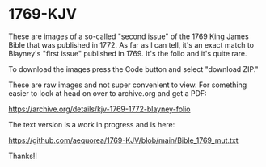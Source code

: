 # 1769-KJV

These are images of a so-called "second issue" of the 1769 King James Bible that was published in 1772. As far as I can tell, it's an exact match to Blayney's "first issue" published in 1769. It's the folio and it's quite rare.

To download the images press the Code button and select "download ZIP."

These are raw images and not super convenient to view. For something easier to look at head on over to archive.org and get a PDF:

https://archive.org/details/kjv-1769-1772-blayney-folio

The text version is a work in progress and is here: 

https://github.com/aequorea/1769-KJV/blob/main/Bible_1769_mut.txt

Thanks!!
